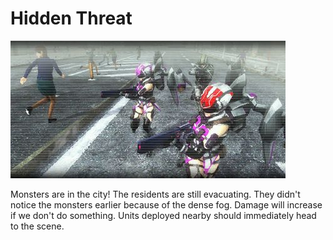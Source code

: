 # Hidden Threat

![Hidden Threat](../images/missions_thumbnails/M200.jpg)

Monsters are in the city!
The residents are still evacuating. They didn't notice the monsters earlier because of the dense fog.
Damage will increase if we don't do something. Units deployed nearby should immediately head to the scene.
